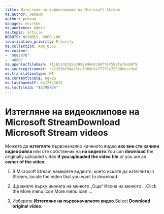 ```yaml
---
title: Изтегляне на видеоклипове на Microsoft Stream
ms.author: pebaum
author: pebaum
manager: mnirkhe
ms.audience: Admin
ms.topic: article
ROBOTS: NOINDEX, NOFOLLOW
localization_priority: Priority
ms.collection: Adm_O365
ms.custom:
- "9002470"
- "4806"
ms.openlocfilehash: 7f1652d2cb5a39929de9dc90ff6f592fafea09f9
ms.sourcegitcommit: c22283bf54a23cc3989e9a77271e725980eec9e0
ms.translationtype: HT
ms.contentlocale: bg-BG
ms.lasthandoff: 04/23/2020
ms.locfileid: "43795764"
---
```

# <a name="download-microsoft-stream-videos"></a><span data-ttu-id="b94ab-102">Изтегляне на видеоклипове на Microsoft Stream</span><span class="sxs-lookup"><span data-stu-id="b94ab-102">Download Microsoft Stream videos</span></span>

<span data-ttu-id="b94ab-103">Можете да **изтегляте** първоначално каченото видео **ако вие сте качили видеофайла** или сте собственик на **на видеото**.</span><span class="sxs-lookup"><span data-stu-id="b94ab-103">You can **download** the originally uploaded video **if you uploaded the video file** or you are an **owner of the video**.</span></span>

1. <span data-ttu-id="b94ab-104">В Microsoft Stream намерете видеото, което искате да изтеглите.</span><span class="sxs-lookup"><span data-stu-id="b94ab-104">In Stream, locate the video that you want to download.</span></span>

2. <span data-ttu-id="b94ab-105">Щракнете върху иконата на менюто „Още“ Икона на менюто *...*</span><span class="sxs-lookup"><span data-stu-id="b94ab-105">Click the More menu icon More menu icon *...*</span></span>

3. <span data-ttu-id="b94ab-106">Изберете **Изтегляне на първоначалното видео**.</span><span class="sxs-lookup"><span data-stu-id="b94ab-106">Select **Download original video**.</span></span>
